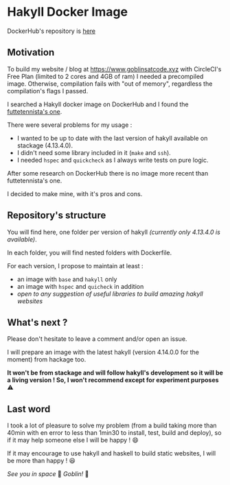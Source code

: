 # Hakyll Docker Image

DockerHub's repository is <a href="https://hub.docker.com/r/maeevick/hakyll" target="_blank">here</a>

## Motivation

To build my website / blog at <a href="https://www.goblinsatcode.xyz/" target="_blank">https://www.goblinsatcode.xyz</a> with CircleCI's Free Plan (limited to 2 cores and 4GB of ram) I needed a precompiled image. Otherwise, compilation fails with "out of memory", regardless the compilation's flags I passed.

I searched a Hakyll docker image on DockerHub and I found the <a href="https://hub.docker.com/r/futtetennista/hakyll" target="_blank">futtetennista's one</a>. 

There were several problems for my usage : 

- I wanted to be up to date with the last version of hakyll available on stackage (4.13.4.0).
- I didn't need some library included in it (`make` and `ssh`).
- I needed `hspec` and `quickcheck` as I always write tests on pure logic.

After some research on DockerHub there is no image more recent than futtetennista's one.

I decided to make mine, with it's pros and cons.

## Repository's structure

You will find here, one folder per version of hakyll _(currently only 4.13.4.0 is available)_.

In each folder, you will find nested folders with Dockerfile.

For each version, I propose to maintain at least :

- an image with `base` and `hakyll` only
- an image with `hspec` and `quicheck` in addition
- _open to any suggestion of useful libraries to build amazing hakyll websites_ 

## What's next ?

Please don't hesitate to leave a comment and/or open an issue.

I will prepare an image with the latest hakyll (version 4.14.0.0 for the moment) from hackage too.

__It won't be from stackage and will follow hakyll's development so it will be a living version ! So, I won't recommend except for experiment purposes__ :warning:

## Last word

I took a lot of pleasure to solve my problem (from a build taking more than 40min with en error to less than 1min30 to install, test, build and deploy), so if it may help someone else I will be happy ! :smile:

If it may encourage to use hakyll and haskell to build static websites, I will be more than happy ! :satisfied:

_See you in space_ :rocket: _Goblin!_ :japanese_goblin:


